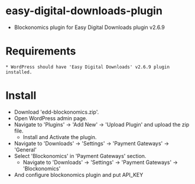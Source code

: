 # easy-digital-downloads-plugin
  * Blockonomics plugin for Easy Digital Downloads plugin v2.6.9

# Requirements
	* WordPress should have 'Easy Digital Downloads' v2.6.9 plugin installed.

# Install 
  * Download 'edd-blockonomics.zip'.
  * Open WordPress admin page.
  * Navigate to 'Plugins' -> 'Add New' -> 'Upload Plugin' and upload the zip file. 
	* Install and Activate the plugin.
  * Navigate to 'Downloads' -> 'Settings' -> 'Payment Gateways' -> 'General'
  * Select 'Blockonomics' in 'Payment Gateways' section.
	* Navigate to 'Downloads' -> 'Settings' -> 'Payment Gateways' -> 'Blockonomics'
  * And configure blockonomics plugin and put API_KEY
